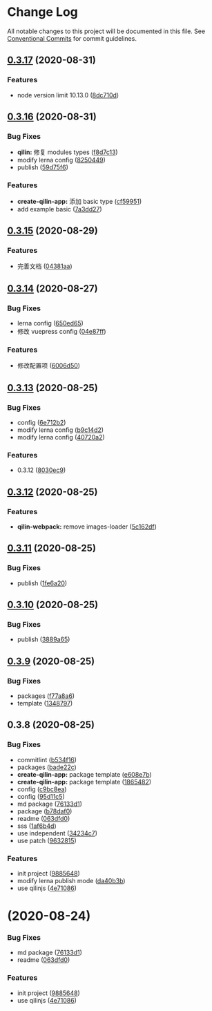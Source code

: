 # Change Log

All notable changes to this project will be documented in this file.
See [Conventional Commits](https://conventionalcommits.org) for commit guidelines.

## [0.3.17](https://github.com/jackhutu/qilin/compare/v0.3.16...v0.3.17) (2020-08-31)

### Features

- node version limit 10.13.0 ([8dc710d](https://github.com/jackhutu/qilin/commit/8dc710d4f49cf3bfd263b1b17488a4b94fe9f06d))

## [0.3.16](https://github.com/jackhutu/qilin/compare/v0.3.15...v0.3.16) (2020-08-31)

### Bug Fixes

- **qilin:** 修复 modules types ([f8d7c13](https://github.com/jackhutu/qilin/commit/f8d7c13b79eb0898242651dfcd7114006f19ed4e))
- modify lerna config ([8250449](https://github.com/jackhutu/qilin/commit/8250449a2b5d136b96bf40e3a4a8f93463e4f370))
- publish ([59d75f6](https://github.com/jackhutu/qilin/commit/59d75f6f735af75cafe3e048e394ff72738fcbe4))

### Features

- **create-qilin-app:** 添加 basic type ([cf59951](https://github.com/jackhutu/qilin/commit/cf599517dd547120c2bbff3df4992e6cd899ed14))
- add example basic ([7a3dd27](https://github.com/jackhutu/qilin/commit/7a3dd273549fe47df3270bd80d7cce363ccc2a20))

## [0.3.15](https://github.com/jackhutu/qilin/compare/v0.3.14...v0.3.15) (2020-08-29)

### Features

- 完善文档 ([04381aa](https://github.com/jackhutu/qilin/commit/04381aa1f36235257d10eddbca2a17488c4dcfb2))

## [0.3.14](https://github.com/jackhutu/qilin/compare/v0.3.13...v0.3.14) (2020-08-27)

### Bug Fixes

- lerna config ([650ed65](https://github.com/jackhutu/qilin/commit/650ed65659c194ef9ac4b2199291441e8ba10795))
- 修改 vuepress config ([04e87ff](https://github.com/jackhutu/qilin/commit/04e87ffb4bb2fd9633ba43b3b1486b2201e85e09))

### Features

- 修改配置项 ([6006d50](https://github.com/jackhutu/qilin/commit/6006d500d1196d91f76e73a79dae728b5ea2c11c))

## [0.3.13](https://github.com/jackhutu/qilin/compare/v0.3.12...v0.3.13) (2020-08-25)

### Bug Fixes

- config ([6e712b2](https://github.com/jackhutu/qilin/commit/6e712b2b635efabe4b47737a29914dd8ddff52bd))
- modify lerna config ([b9c14d2](https://github.com/jackhutu/qilin/commit/b9c14d2466798aff1cbe21df3ef565c0440cae58))
- modify lerna config ([40720a2](https://github.com/jackhutu/qilin/commit/40720a2fbe27ee2915eb616f9ad5d35dda1c1908))

### Features

- 0.3.12 ([8030ec9](https://github.com/jackhutu/qilin/commit/8030ec931cae9cf56375e552d3967b49dfc66101))

## [0.3.12](https://github.com/jackhutu/qilin/compare/v0.3.11...v0.3.12) (2020-08-25)

### Features

- **qilin-webpack:** remove images-loader ([5c162df](https://github.com/jackhutu/qilin/commit/5c162dfdfa074c3592c3d402f3dfdb3d4267f061))

## [0.3.11](https://github.com/jackhutu/qilin/compare/v0.3.10...v0.3.11) (2020-08-25)

### Bug Fixes

- publish ([1fe6a20](https://github.com/jackhutu/qilin/commit/1fe6a209306008571a3896b9c5ded997065e1d66))

## [0.3.10](https://github.com/jackhutu/qilin/compare/v0.3.9...v0.3.10) (2020-08-25)

### Bug Fixes

- publish ([3889a65](https://github.com/jackhutu/qilin/commit/3889a65cafc6af6a4ecbb0b4e037cb8234b30f9e))

## [0.3.9](https://github.com/jackhutu/qilin/compare/v0.3.8...v0.3.9) (2020-08-25)

### Bug Fixes

- packages ([f77a8a6](https://github.com/jackhutu/qilin/commit/f77a8a6b1475247123d8acbbb625e2b00bb9edb7))
- template ([1348797](https://github.com/jackhutu/qilin/commit/13487972c7367435bff4eb3589bd0d5073b3d8be))

## 0.3.8 (2020-08-25)

### Bug Fixes

- commitlint ([b534f16](https://github.com/jackhutu/qilin/commit/b534f167a755d9ac8c92204a005df1fde613f50d))
- packages ([bade22c](https://github.com/jackhutu/qilin/commit/bade22c6789c5bb5b9dab08ff582a53d656c6ea5))
- **create-qilin-app:** package template ([e608e7b](https://github.com/jackhutu/qilin/commit/e608e7b7aee9a267288803e395be929d1d688f98))
- **create-qilin-app:** package template ([1865482](https://github.com/jackhutu/qilin/commit/1865482f4204764afa83f53fba5535f8af4be43d))
- config ([c9bc8ea](https://github.com/jackhutu/qilin/commit/c9bc8ea9b2b03a550476b44b38218d29ffd6be33))
- config ([95d11c5](https://github.com/jackhutu/qilin/commit/95d11c59b3a50b850e24be5709c007f56f73c4da))
- md package ([76133d1](https://github.com/jackhutu/qilin/commit/76133d1630fe8162413464657f36f185d9c54cc4))
- package ([b78daf0](https://github.com/jackhutu/qilin/commit/b78daf0e20afce65589f398787872a0fd0787f06))
- readme ([063dfd0](https://github.com/jackhutu/qilin/commit/063dfd0a78fbaa6be49e50538c90b7d257a391e8))
- sss ([1af6b4d](https://github.com/jackhutu/qilin/commit/1af6b4d937a2c1bc4ff769aaed842b6e0968c00a))
- use independent ([34234c7](https://github.com/jackhutu/qilin/commit/34234c77e9967dca8b62017469a75abca833b79c))
- use patch ([9632815](https://github.com/jackhutu/qilin/commit/9632815a58d29a6f171faeac82279349bfbd8755))

### Features

- init project ([9885648](https://github.com/jackhutu/qilin/commit/98856485475b3eed45e842e9b63f346e19d36287))
- modify lerna publish mode ([da40b3b](https://github.com/jackhutu/qilin/commit/da40b3b8634597e714c5847ee723e469ca578712))
- use qilinjs ([4e71086](https://github.com/jackhutu/qilin/commit/4e71086898e40b6376cd1dff11043cdd031d1dad))

# (2020-08-24)

### Bug Fixes

- md package ([76133d1](https://github.com/jackhutu/qilin/commit/76133d1630fe8162413464657f36f185d9c54cc4))
- readme ([063dfd0](https://github.com/jackhutu/qilin/commit/063dfd0a78fbaa6be49e50538c90b7d257a391e8))

### Features

- init project ([9885648](https://github.com/jackhutu/qilin/commit/98856485475b3eed45e842e9b63f346e19d36287))
- use qilinjs ([4e71086](https://github.com/jackhutu/qilin/commit/4e71086898e40b6376cd1dff11043cdd031d1dad))
